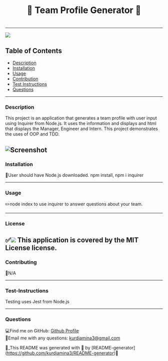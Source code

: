 
  
  # <h1 align="center"> 🌻 Team Profile Generator 🌻 <h1>
  
----

<a href="https://img.shields.io/badge/License-MIT License-blueviolet"><img src="https://img.shields.io/badge/License-MIT License-blueviolet"></a>

## Table of Contents
- [Description](#description)
- [Installation](#installation)
- [Usage](#usage)
- [Contribution](#contribution)
- [Test Instructions](#test-instructions)
- [Questions](#questions)

----

### Description
This project is an application that generates a team profile with user input using Inquirer from Node.js. It uses the information and displays and html that displays the Manager, Engineer and Intern. This project demonstrates the uses of OOP and TDD.

![Screenshot](https://github.com/Kurdiamina3/OOP-Profile-Generator/media/Capture.gif?raw=true)
----
### Installation
🔧User should have Node.js downloaded. npm install, npm i inquirer

----
### Usage
✏️node index to use inquirer to answer questions about your team. 

----
### License
✅<a href="https://img.shields.io/badge/License-MIT License-blueviolet"><img src="https://img.shields.io/badge/License-MIT License-blueviolet"></a>
This application is covered by the MIT License license.
----

### Contributing
🤝N/A

----
### Test-Instructions
Testing uses Jest from Node.js

----
### Questions
💻Find me on GitHub: [Github Profile](https://github.com/kurdiamina3)
<br />
📧Email me with any questions: kurdiamina3@gmail.com 
<br />

🌟_This README was generated with 💓 by [README-generator] (https://github.com/kurdiamina3/README-generator)🌟

